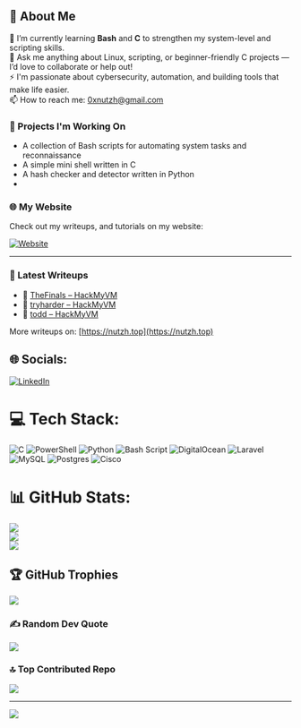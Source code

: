 ## 💫 About Me

🌱 I’m currently learning **Bash** and **C** to strengthen my system-level and scripting skills.  
💬 Ask me anything about Linux, scripting, or beginner-friendly C projects — I’d love to collaborate or help out!  
⚡ I'm passionate about cybersecurity, automation, and building tools that make life easier.  
📫 How to reach me: 0xnutzh@gmail.com

### 📌 Projects I'm Working On

-  A collection of Bash scripts for automating system tasks and reconnaissance  
-  A simple mini shell written in C  
-  A hash checker and detector written in Python
-  
### 🌐 My Website

Check out my writeups, and tutorials on my website:

[![Website](https://img.shields.io/badge/nutzh.top-%23007acc?style=plastic&logo=google-chrome&logoColor=white)](https://nutzh.top)

---

### 📝 Latest Writeups

- 🧱 [TheFinals – HackMyVM](https://nutzh.top/hackmyvm/thefinals/)
- 🧱 [tryharder – HackMyVM](https://nutzh.top/hackmyvm/tryharder/)
- 🧱 [todd – HackMyVM](https://nutzh.top/hackmyvm/todd/)


More writeups on: [https://nutzh.top](https://nutzh.top)
## 🌐 Socials:
[![LinkedIn](https://img.shields.io/badge/LinkedIn-%230077B5.svg?logo=linkedin&logoColor=white)](https://linkedin.com/in/youssef-k-ab87061ba) 

# 💻 Tech Stack:
![C](https://img.shields.io/badge/c-%2300599C.svg?style=plastic&logo=c&logoColor=white) ![PowerShell](https://img.shields.io/badge/PowerShell-%235391FE.svg?style=plastic&logo=powershell&logoColor=white) ![Python](https://img.shields.io/badge/python-3670A0?style=plastic&logo=python&logoColor=ffdd54) ![Bash Script](https://img.shields.io/badge/bash_script-%23121011.svg?style=plastic&logo=gnu-bash&logoColor=white) ![DigitalOcean](https://img.shields.io/badge/DigitalOcean-%230167ff.svg?style=plastic&logo=digitalOcean&logoColor=white) ![Laravel](https://img.shields.io/badge/laravel-%23FF2D20.svg?style=plastic&logo=laravel&logoColor=white) ![MySQL](https://img.shields.io/badge/mysql-4479A1.svg?style=plastic&logo=mysql&logoColor=white) ![Postgres](https://img.shields.io/badge/postgres-%23316192.svg?style=plastic&logo=postgresql&logoColor=white) ![Cisco](https://img.shields.io/badge/cisco-%23049fd9.svg?style=plastic&logo=cisco&logoColor=black)
# 📊 GitHub Stats:
![](https://github-readme-stats.vercel.app/api?username=Nutzh&theme=catppuccin_mocha&hide_border=false&include_all_commits=false&count_private=false)<br/>
![](https://nirzak-streak-stats.vercel.app/?user=Nutzh&theme=catppuccin_mocha&hide_border=false)<br/>
![](https://github-readme-stats.vercel.app/api/top-langs/?username=Nutzh&theme=catppuccin_mocha&hide_border=false&include_all_commits=false&count_private=false&layout=compact)

## 🏆 GitHub Trophies
![](https://github-profile-trophy.vercel.app/?username=Nutzh&theme=radical&no-frame=true&no-bg=true&margin-w=4)

### ✍️ Random Dev Quote
![](https://quotes-github-readme.vercel.app/api?type=horizontal&theme=radical)

### 🔝 Top Contributed Repo
![](https://github-contributor-stats.vercel.app/api?username=Nutzh&limit=5&theme=catppuccin_mocha&combine_all_yearly_contributions=true)

---
[![](https://visitcount.itsvg.in/api?id=Nutzh&icon=6&color=0)](https://visitcount.itsvg.in)

<!-- Proudly created with GPRM ( https://gprm.itsvg.in ) -->
